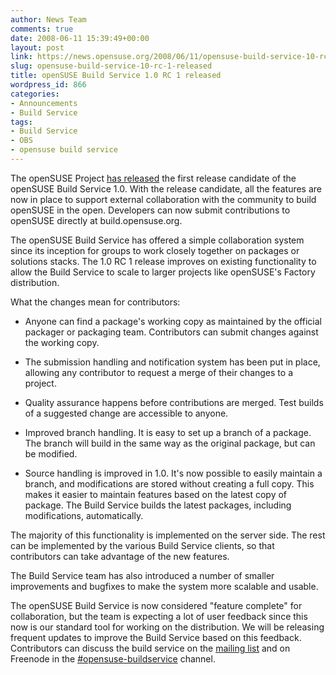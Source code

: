 ```yaml
---
author: News Team
comments: true
date: 2008-06-11 15:39:49+00:00
layout: post
link: https://news.opensuse.org/2008/06/11/opensuse-build-service-10-rc-1-released/
slug: opensuse-build-service-10-rc-1-released
title: openSUSE Build Service 1.0 RC 1 released
wordpress_id: 866
categories:
- Announcements
- Build Service
tags:
- Build Service
- OBS
- opensuse build service
---
```


The openSUSE Project [has released](//build.opensuse.org/) the first release candidate of the openSUSE Build Service 1.0. With the release candidate, all the features are now in place to support external collaboration with the community to build openSUSE in the open. Developers can now submit contributions to openSUSE directly at build.opensuse.org.

The openSUSE Build Service has offered a simple collaboration system since its inception for groups to work closely together on packages or solutions stacks. The 1.0 RC 1 release improves on existing functionality to allow the Build Service to scale to larger projects like openSUSE's Factory distribution.

What the changes mean for contributors:



	
  * Anyone can find a package's working copy as maintained by the official packager or packaging team. Contributors can submit changes against the working copy.



	
  * The submission handling and notification system has been put in place, allowing any contributor to request a merge of their changes to a project.



	
  * Quality assurance happens before contributions are merged. Test builds of a suggested change are accessible to anyone.



	
  * Improved branch handling. It is easy to set up a branch of a package. The branch will build in the same way as the original package, but can be modified.



	
  * Source handling is improved in 1.0. It's now possible to easily maintain a branch, and modifications are stored without creating a full copy. This makes it easier to maintain features based on the latest copy of package. The Build Service builds the latest packages, including modifications, automatically.


The majority of this functionality is implemented on the server side. The rest can be implemented by the various Build Service clients, so that contributors can take advantage of the new features.

The Build Service team has also introduced a number of smaller improvements and bugfixes to make the system more scalable and usable.

The openSUSE Build Service is now considered "feature complete" for collaboration, but the team is expecting a lot of user feedback since this now is our standard tool for working on the distribution. We will be releasing frequent updates to improve the Build Service based on this feedback. Contributors can discuss the build service on the [mailing list](mailto:opensuse-buildservice+subscribe@opensuse.org) and on Freenode in the [#opensuse-buildservice](irc://irc.opensuse.org/opensuse-buildservice) channel.
